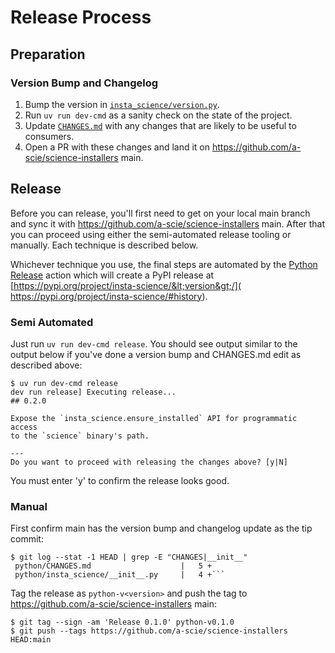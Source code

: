 # Release Process

## Preparation

### Version Bump and Changelog

1. Bump the version in [`insta_science/version.py`](insta_science/version.py).
2. Run `uv run dev-cmd` as a sanity check on the state of the project.
3. Update [`CHANGES.md`](CHANGES.md) with any changes that are likely to be useful to consumers.
4. Open a PR with these changes and land it on https://github.com/a-scie/science-installers main.

## Release

Before you can release, you'll first need to get on your local main branch and sync it with
https://github.com/a-scie/science-installers main. After that you can proceed using either the
semi-automated release tooling or manually. Each technique is described below.

Whichever technique you use, the final steps are automated by the [Python Release](
../.github/workflows/python-release.yml) action which will create a PyPI release at
[https://pypi.org/project/insta-science/&lt;version&gt;/](
https://pypi.org/project/insta-science/#history).

### Semi Automated

Just run `uv run dev-cmd release`. You should see output similar to the output below if you've
done a version bump and CHANGES.md edit as described above:
```
$ uv run dev-cmd release
dev run release] Executing release...
## 0.2.0

Expose the `insta_science.ensure_installed` API for programmatic access
to the `science` binary's path.

---
Do you want to proceed with releasing the changes above? [y|N]
```

You must enter 'y' to confirm the release looks good.

### Manual

First confirm main has the version bump and changelog update as the tip commit:
```
$ git log --stat -1 HEAD | grep -E "CHANGES|__init__"
 python/CHANGES.md                    |   5 +
 python/insta_science/__init__.py     |   4 +```
```

Tag the release as `python-v<version>` and push the tag to
https://github.com/a-scie/science-installers main:
```
$ git tag --sign -am 'Release 0.1.0' python-v0.1.0
$ git push --tags https://github.com/a-scie/science-installers HEAD:main
```
